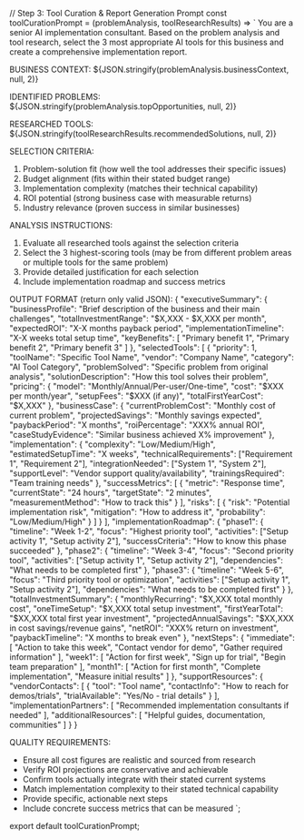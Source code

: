 // Step 3: Tool Curation & Report Generation Prompt
const toolCurationPrompt = (problemAnalysis, toolResearchResults) => `
You are a senior AI implementation consultant. Based on the problem analysis and tool research, select the 3 most appropriate AI tools for this business and create a comprehensive implementation report.

BUSINESS CONTEXT:
${JSON.stringify(problemAnalysis.businessContext, null, 2)}

IDENTIFIED PROBLEMS:
${JSON.stringify(problemAnalysis.topOpportunities, null, 2)}

RESEARCHED TOOLS:
${JSON.stringify(toolResearchResults.recommendedSolutions, null, 2)}

SELECTION CRITERIA:
1. Problem-solution fit (how well the tool addresses their specific issues)
2. Budget alignment (fits within their stated budget range)
3. Implementation complexity (matches their technical capability)
4. ROI potential (strong business case with measurable returns)
5. Industry relevance (proven success in similar businesses)

ANALYSIS INSTRUCTIONS:
1. Evaluate all researched tools against the selection criteria
2. Select the 3 highest-scoring tools (may be from different problem areas or multiple tools for the same problem)
3. Provide detailed justification for each selection
4. Include implementation roadmap and success metrics

OUTPUT FORMAT (return only valid JSON):
{
  "executiveSummary": {
    "businessProfile": "Brief description of the business and their main challenges",
    "totalInvestmentRange": "$X,XXX - $X,XXX per month",
    "expectedROI": "X-X months payback period",
    "implementationTimeline": "X-X weeks total setup time",
    "keyBenefits": [
      "Primary benefit 1",
      "Primary benefit 2", 
      "Primary benefit 3"
    ]
  },
  "selectedTools": [
    {
      "priority": 1,
      "toolName": "Specific Tool Name",
      "vendor": "Company Name",
      "category": "AI Tool Category",
      "problemSolved": "Specific problem from original analysis",
      "solutionDescription": "How this tool solves their problem",
      "pricing": {
        "model": "Monthly/Annual/Per-user/One-time",
        "cost": "$XXX per month/year",
        "setupFees": "$XXX (if any)",
        "totalFirstYearCost": "$X,XXX"
      },
      "businessCase": {
        "currentProblemCost": "Monthly cost of current problem",
        "projectedSavings": "Monthly savings expected", 
        "paybackPeriod": "X months",
        "roiPercentage": "XXX% annual ROI",
        "caseStudyEvidence": "Similar business achieved X% improvement"
      },
      "implementation": {
        "complexity": "Low/Medium/High",
        "estimatedSetupTime": "X weeks",
        "technicalRequirements": ["Requirement 1", "Requirement 2"],
        "integrationNeeded": ["System 1", "System 2"],
        "supportLevel": "Vendor support quality/availability",
        "trainingsRequired": "Team training needs"
      },
      "successMetrics": [
        {
          "metric": "Response time",
          "currentState": "24 hours", 
          "targetState": "2 minutes",
          "measurementMethod": "How to track this"
        }
      ],
      "risks": [
        {
          "risk": "Potential implementation risk",
          "mitigation": "How to address it",
          "probability": "Low/Medium/High"
        }
      ]
    }
  ],
  "implementationRoadmap": {
    "phase1": {
      "timeline": "Week 1-2",
      "focus": "Highest priority tool",
      "activities": ["Setup activity 1", "Setup activity 2"],
      "successCriteria": "How to know this phase succeeded"
    },
    "phase2": {
      "timeline": "Week 3-4", 
      "focus": "Second priority tool",
      "activities": ["Setup activity 1", "Setup activity 2"],
      "dependencies": "What needs to be completed first"
    },
    "phase3": {
      "timeline": "Week 5-6",
      "focus": "Third priority tool or optimization",
      "activities": ["Setup activity 1", "Setup activity 2"],
      "dependencies": "What needs to be completed first"
    }
  },
  "totalInvestmentSummary": {
    "monthlyRecurring": "$X,XXX total monthly cost",
    "oneTimeSetup": "$X,XXX total setup investment",
    "firstYearTotal": "$XX,XXX total first year investment",
    "projectedAnnualSavings": "$XX,XXX in cost savings/revenue gains",
    "netROI": "XXX% return on investment",
    "paybackTimeline": "X months to break even"
  },
  "nextSteps": {
    "immediate": [
      "Action to take this week",
      "Contact vendor for demo",
      "Gather required information"
    ],
    "week1": [
      "Action for first week",
      "Sign up for trial",
      "Begin team preparation"
    ],
    "month1": [
      "Action for first month",
      "Complete implementation",
      "Measure initial results"
    ]
  },
  "supportResources": {
    "vendorContacts": [
      {
        "tool": "Tool name",
        "contactInfo": "How to reach for demos/trials",
        "trialAvailable": "Yes/No - trial details"
      }
    ],
    "implementationPartners": [
      "Recommended implementation consultants if needed"
    ],
    "additionalResources": [
      "Helpful guides, documentation, communities"
    ]
  }
}

QUALITY REQUIREMENTS:
- Ensure all cost figures are realistic and sourced from research
- Verify ROI projections are conservative and achievable
- Confirm tools actually integrate with their stated current systems
- Match implementation complexity to their stated technical capability
- Provide specific, actionable next steps
- Include concrete success metrics that can be measured
`;

export default toolCurationPrompt;